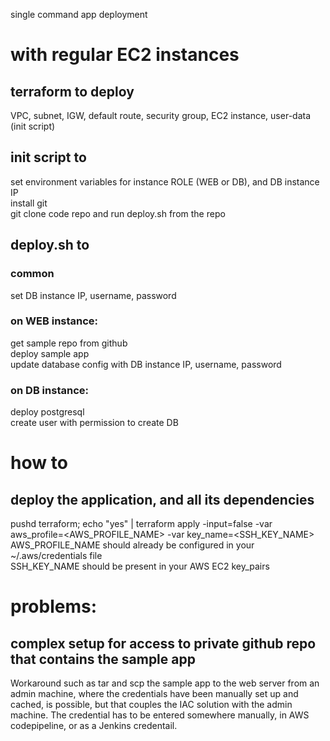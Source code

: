 single command app deployment

# with regular EC2 instances
## terraform to deploy
VPC, subnet, IGW, default route, security group, EC2 instance, user-data (init script)
## init script to
set environment variables for instance ROLE (WEB or DB), and DB instance IP  
install git  
git clone code repo and run deploy.sh from the repo
## deploy.sh to
### common
set DB instance IP, username, password
### on WEB instance:
get sample repo from github  
deploy sample app  
update database config with DB instance IP, username, password
### on DB instance:
deploy postgresql  
create user with permission to create DB

# how to
## deploy the application, and all its dependencies
pushd terraform; echo "yes" | terraform apply -input=false -var aws_profile=<AWS_PROFILE_NAME> -var key_name=<SSH_KEY_NAME>  
AWS_PROFILE_NAME should already be configured in your ~/.aws/credentials file  
SSH_KEY_NAME should be present in your AWS EC2 key_pairs  

# problems:
## complex setup for access to private github repo that contains the sample app
Workaround such as tar and scp the sample app to the web server from an admin machine, where the credentials have been manually set up and cached, is possible, but that couples the IAC solution with the admin machine. The credential has to be entered somewhere manually, in AWS codepipeline, or as a Jenkins credentail.

